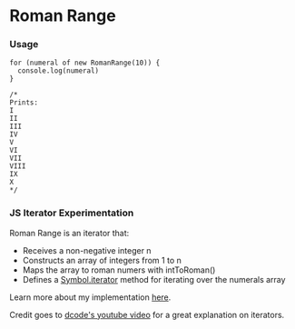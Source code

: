 # Roman Range

### Usage
```
for (numeral of new RomanRange(10)) {
  console.log(numeral)
}

/* 
Prints:
I
II
III
IV
V
VI
VII
VIII
IX
X 
*/
```
### JS Iterator Experimentation
Roman Range is an iterator that:
- Receives a non-negative integer n
- Constructs an array of integers from 1 to n
- Maps the array to roman numers with intToRoman()
- Defines a [Symbol.iterator](https://developer.mozilla.org/en-US/docs/Web/JavaScript/Reference/Global_Objects/Symbol/iterator) method for iterating over the numerals array

Learn more about my implementation [here](RomanRange.js).

Credit goes to [dcode's youtube video](https://www.youtube.com/watch?v=2oU-DfdWM0c) for a great explanation on iterators.